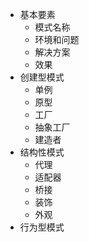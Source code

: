 - 基本要素
	- 模式名称
	- 环境和问题
	- 解决方案
	- 效果
- 创建型模式
	- 单例
	- 原型
	- 工厂
	- 抽象工厂
	- 建造者
- 结构性模式
	- 代理
	- 适配器
	- 桥接
	- 装饰
	- 外观
- 行为型模式